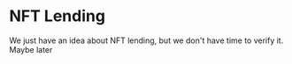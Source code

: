 # NFT Lending

We just have an idea about NFT lending, but we don't have time to verify it. Maybe later
